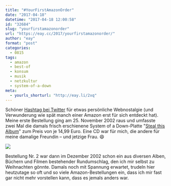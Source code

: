 ```yaml
---
title: "#YourFirstAmazonOrder"
date: "2017-04-18"
datetime: "2017-04-18 12:00:58"
id: "32684"
slug: "yourfirstamazonorder"
url: "https://eay.cc/2017/yourfirstamazonorder/"
author: "eay"
format: "post"
categories:
  - 0815
tags:
  - amazon
  - best-of
  - konsum
  - musik
  - netzkultur
  - system-of-a-down
meta:
  - yourls_shorturl: "http://eay.li/2xq"
---
```


Schöner [Hashtag bei Twitter](https://twitter.com/hashtag/YourFirstAmazonOrder) für etwas persönliche Webnostalgie (und Verwunderung wie spät manch einer Amazon erst für sich entdeckt hat). Meine erste Bestellung ging am 25. November 2002 raus und umfasste zwei Mal die damals frisch erschienene System of a Down-Platte "[Steal this Album](http://www.amazon.de/exec/obidos/ASIN/B001HZFLVK/eayznet-21)" zum Preis von je 14,99 Euro. Eine CD war für mich, die andere für meine damalige Freundin – und jetzige Frau. 😄

![](https://eay.cc/uploads/2017/first-amazon-order.jpg)

Bestellung Nr. 2 war dann im Dezember 2002 schon ein aus diversen Alben, Büchern und Filmen bestehender Rundumschlag, den ich mir selbst zu Weihnachten gönnte. Damals noch mit Spannung erwartet, trudeln hier heutzutage so oft und so viele Amazon-Bestellungen ein, dass ich mir fast gar nicht mehr vorstellen kann, dass es jemals anders war.

